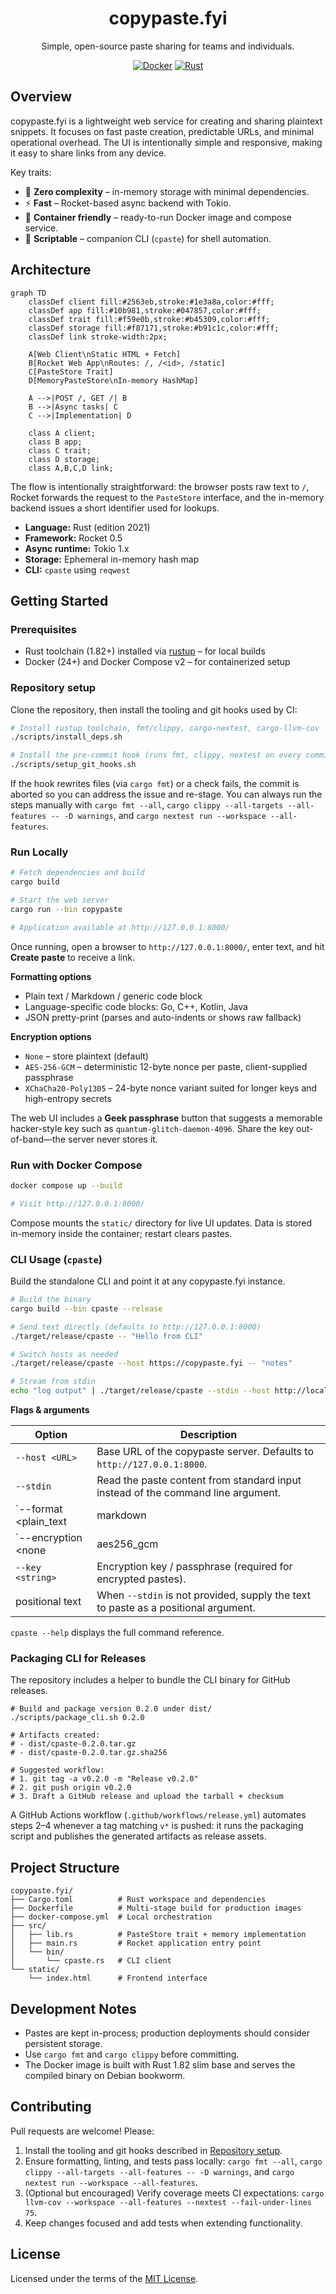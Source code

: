 <div align="center">

# copypaste.fyi

Simple, open-source paste sharing for teams and individuals.

[![Docker](https://img.shields.io/badge/docker-compose-blue?logo=docker)](#run-with-docker-compose)
[![Rust](https://img.shields.io/badge/rust-1.82+-orange?logo=rust)](#run-locally)

</div>

## Overview

copypaste.fyi is a lightweight web service for creating and sharing plaintext snippets. It focuses on fast paste creation, predictable URLs, and minimal operational overhead. The UI is intentionally simple and responsive, making it easy to share links from any device.

Key traits:

- 🧠 **Zero complexity** – in-memory storage with minimal dependencies.
- ⚡ **Fast** – Rocket-based async backend with Tokio.
- 🐳 **Container friendly** – ready-to-run Docker image and compose service.
- 🔗 **Scriptable** – companion CLI (`cpaste`) for shell automation.

## Architecture

```mermaid
graph TD
    classDef client fill:#2563eb,stroke:#1e3a8a,color:#fff;
    classDef app fill:#10b981,stroke:#047857,color:#fff;
    classDef trait fill:#f59e0b,stroke:#b45309,color:#fff;
    classDef storage fill:#f87171,stroke:#b91c1c,color:#fff;
    classDef link stroke-width:2px;

    A[Web Client\nStatic HTML + Fetch]
    B[Rocket Web App\nRoutes: /, /<id>, /static]
    C[PasteStore Trait]
    D[MemoryPasteStore\nIn-memory HashMap]

    A -->|POST /, GET /| B
    B -->|Async tasks| C
    C -->|Implementation| D

    class A client;
    class B app;
    class C trait;
    class D storage;
    class A,B,C,D link;
```

The flow is intentionally straightforward: the browser posts raw text to `/`, Rocket forwards the request to the `PasteStore` interface, and the in-memory backend issues a short identifier used for lookups.

- **Language:** Rust (edition 2021)
- **Framework:** Rocket 0.5
- **Async runtime:** Tokio 1.x
- **Storage:** Ephemeral in-memory hash map
- **CLI:** `cpaste` using `reqwest`

## Getting Started

### Prerequisites

- Rust toolchain (1.82+) installed via [rustup](https://rustup.rs/) – for local builds
- Docker (24+) and Docker Compose v2 – for containerized setup

### Repository setup

Clone the repository, then install the tooling and git hooks used by CI:

```bash
# Install rustup toolchain, fmt/clippy, cargo-nextest, cargo-llvm-cov
./scripts/install_deps.sh

# Install the pre-commit hook (runs fmt, clippy, nextest on every commit)
./scripts/setup_git_hooks.sh
```

If the hook rewrites files (via `cargo fmt`) or a check fails, the commit is aborted so you can address the issue and re-stage. You can always run the steps manually with `cargo fmt --all`, `cargo clippy --all-targets --all-features -- -D warnings`, and `cargo nextest run --workspace --all-features`.

### Run Locally

```bash
# Fetch dependencies and build
cargo build

# Start the web server
cargo run --bin copypaste

# Application available at http://127.0.0.1:8000/
```

Once running, open a browser to `http://127.0.0.1:8000/`, enter text, and hit **Create paste** to receive a link.

**Formatting options**

- Plain text / Markdown / generic code block
- Language-specific code blocks: Go, C++, Kotlin, Java
- JSON pretty-print (parses and auto-indents or shows raw fallback)

**Encryption options**

- `None` – store plaintext (default)
- `AES-256-GCM` – deterministic 12-byte nonce per paste, client-supplied passphrase
- `XChaCha20-Poly1305` – 24-byte nonce variant suited for longer keys and high-entropy secrets

The web UI includes a **Geek passphrase** button that suggests a memorable hacker-style key such as `quantum-glitch-daemon-4096`. Share the key out-of-band—the server never stores it.

### Run with Docker Compose

```bash
docker compose up --build

# Visit http://127.0.0.1:8000/
```

Compose mounts the `static/` directory for live UI updates. Data is stored in-memory inside the container; restart clears pastes.

### CLI Usage (`cpaste`)

Build the standalone CLI and point it at any copypaste.fyi instance.

```bash
# Build the binary
cargo build --bin cpaste --release

# Send text directly (defaults to http://127.0.0.1:8000)
./target/release/cpaste -- "Hello from CLI"

# Switch hosts as needed
./target/release/cpaste --host https://copypaste.fyi -- "notes"

# Stream from stdin
echo "log output" | ./target/release/cpaste --stdin --host http://localhost:8000 --
```

**Flags & arguments**

| Option | Description |
| ------ | ----------- |
| `--host <URL>` | Base URL of the copypaste server. Defaults to `http://127.0.0.1:8000`. |
| `--stdin` | Read the paste content from standard input instead of the command line argument. |
| `--format <plain_text|markdown|code|json|go|cpp|kotlin|java>` | Rendering mode for the paste. Defaults to `plain_text`. |
| `--encryption <none|aes256_gcm|xchacha20_poly1305>` | Client-side encryption algorithm. When not `none`, pass `--key`. |
| `--key <string>` | Encryption key / passphrase (required for encrypted pastes). |
| positional text | When `--stdin` is not provided, supply the text to paste as a positional argument. |

`cpaste --help` displays the full command reference.

### Packaging CLI for Releases

The repository includes a helper to bundle the CLI binary for GitHub releases.

```
# Build and package version 0.2.0 under dist/
./scripts/package_cli.sh 0.2.0

# Artifacts created:
# - dist/cpaste-0.2.0.tar.gz
# - dist/cpaste-0.2.0.tar.gz.sha256

# Suggested workflow:
# 1. git tag -a v0.2.0 -m "Release v0.2.0"
# 2. git push origin v0.2.0
# 3. Draft a GitHub release and upload the tarball + checksum
```

A GitHub Actions workflow (`.github/workflows/release.yml`) automates steps 2–4 whenever a tag matching `v*` is pushed: it runs the packaging script and publishes the generated artifacts as release assets.

## Project Structure

```
copypaste.fyi/
├── Cargo.toml          # Rust workspace and dependencies
├── Dockerfile          # Multi-stage build for production images
├── docker-compose.yml  # Local orchestration
├── src/
│   ├── lib.rs          # PasteStore trait + memory implementation
│   ├── main.rs         # Rocket application entry point
│   └── bin/
│       └── cpaste.rs   # CLI client
└── static/
    └── index.html      # Frontend interface
```

## Development Notes

- Pastes are kept in-process; production deployments should consider persistent storage.
- Use `cargo fmt` and `cargo clippy` before committing.
- The Docker image is built with Rust 1.82 slim base and serves the compiled binary on Debian bookworm.

## Contributing

Pull requests are welcome! Please:

1. Install the tooling and git hooks described in [Repository setup](#repository-setup).
2. Ensure formatting, linting, and tests pass locally: `cargo fmt --all`, `cargo clippy --all-targets --all-features -- -D warnings`, and `cargo nextest run --workspace --all-features`.
3. (Optional but encouraged) Verify coverage meets CI expectations: `cargo llvm-cov --workspace --all-features --nextest --fail-under-lines 75`.
4. Keep changes focused and add tests when extending functionality.

## License

Licensed under the terms of the [MIT License](LICENSE).


